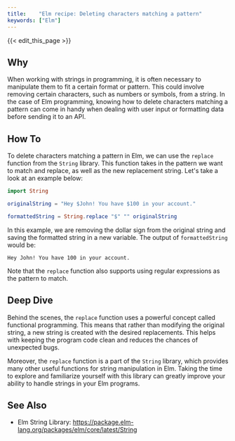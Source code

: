 ```yaml
---
title:    "Elm recipe: Deleting characters matching a pattern"
keywords: ["Elm"]
---
```


{{< edit_this_page >}}

## Why

When working with strings in programming, it is often necessary to manipulate them to fit a certain format or pattern. This could involve removing certain characters, such as numbers or symbols, from a string. In the case of Elm programming, knowing how to delete characters matching a pattern can come in handy when dealing with user input or formatting data before sending it to an API.

## How To

To delete characters matching a pattern in Elm, we can use the `replace` function from the `String` library. This function takes in the pattern we want to match and replace, as well as the new replacement string. Let's take a look at an example below:

```Elm
import String

originalString = "Hey $John! You have $100 in your account."

formattedString = String.replace "$" "" originalString 

```

In this example, we are removing the dollar sign from the original string and saving the formatted string in a new variable. The output of `formattedString` would be:

```
Hey John! You have 100 in your account.
```

Note that the `replace` function also supports using regular expressions as the pattern to match.

## Deep Dive

Behind the scenes, the `replace` function uses a powerful concept called functional programming. This means that rather than modifying the original string, a new string is created with the desired replacements. This helps with keeping the program code clean and reduces the chances of unexpected bugs.

Moreover, the `replace` function is a part of the `String` library, which provides many other useful functions for string manipulation in Elm. Taking the time to explore and familiarize yourself with this library can greatly improve your ability to handle strings in your Elm programs.

## See Also

- Elm String Library: https://package.elm-lang.org/packages/elm/core/latest/String